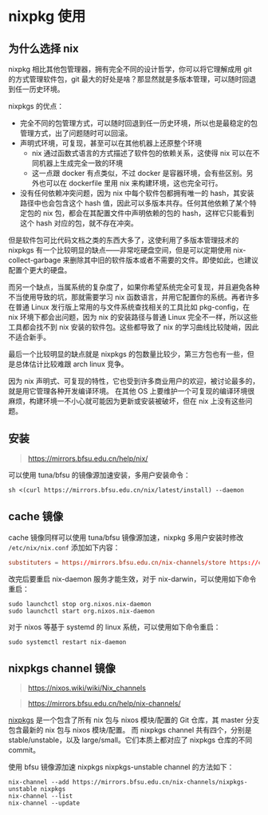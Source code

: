 # nixpkg 使用

## 为什么选择 nix

nixpkg 相比其他包管理器，拥有完全不同的设计哲学，你可以将它理解成用 git 的方式管理软件包，git 最大的好处是啥？那显然就是多版本管理，可以随时回退到任一历史环境。

nixpkgs 的优点：

- 完全不同的包管理方式，可以随时回退到任一历史环境，所以也是最稳定的包管理方式，出了问题随时可以回滚。
- 声明式环境，可复现，甚至可以在其他机器上还原整个环境
  - nix 通过函数式语言的方式描述了软件包的依赖关系，这使得 nix 可以在不同机器上生成完全一致的环境
  - 这一点跟 docker 有点类似，不过 docker 是容器环境，会有些区别。另外也可以在 dockerfile 里用 nix 来构建环境，这也完全可行。
- 没有任何依赖冲突问题，因为 nix 中每个软件包都拥有唯一的 hash，其安装路径中也会包含这个 hash 值，因此可以多版本共存。任何其他依赖了某个特定包的 nix 包，都会在其配置文件中声明依赖的包的 hash，这样它只能看到这个 hash 对应的包，就不存在冲突。

但是软件包可比代码文档之类的东西大多了，这使利用了多版本管理技术的 nixpkgs 有一个比较明显的缺点——非常吃硬盘空间，但是可以定期使用 nix-collect-garbage 来删除其中旧的软件版本或者不需要的文件。即使如此，也建议配置个更大的硬盘。

而另一个缺点，当属系统的复杂度了，如果你希望系统完全可复现，并且避免各种不当使用导致的坑，那就需要学习 nix 函数语言，并用它配置你的系统。再者许多在普通 Linux 发行版上常用的与文件系统查找相关的工具比如 pkg-config，在 nix 环境下都会出问题，因为 nix 的安装路径与普通 Linux 完全不一样，所以这些工具都会找不到 nix 安装的软件包。这些都导致了 nix 的学习曲线比较陡峭，因此不适合新手。

最后一个比较明显的缺点就是 nixpkgs 的包数量比较少，第三方包也有一些，但是总体估计比较难跟 arch linux 竞争。

因为 nix 声明式、可复现的特性，它也受到许多商业用户的欢迎，被讨论最多的，就是用它管理各种开发编译环境。
在其他 OS 上要维护一个可复现的编译环境很麻烦，构建环境一不小心就可能因为更新或安装被破坏，但在 nix 上没有这些问题。

## 安装

>https://mirrors.bfsu.edu.cn/help/nix/

可以使用 tuna/bfsu 的镜像源加速安装，多用户安装命令：

```shell
sh <(curl https://mirrors.bfsu.edu.cn/nix/latest/install) --daemon
```

## cache 镜像

cache 镜像同样可以使用 tuna/bfsu 镜像源加速，nixpkg 多用户安装时修改 `/etc/nix/nix.conf` 添加如下内容：

```conf
substituters = https://mirrors.bfsu.edu.cn/nix-channels/store https://cache.nixos.org/
```

改完后要重启 nix-daemon 服务才能生效，对于 nix-darwin，可以使用如下命令重启：

```shell
sudo launchctl stop org.nixos.nix-daemon
sudo launchctl start org.nixos.nix-daemon
```

对于 nixos 等基于 systemd 的 linux 系统，可以使用如下命令重启：

```shell
sudo systemctl restart nix-daemon
```

## nixpkgs channel 镜像

>https://nixos.wiki/wiki/Nix_channels

>https://mirrors.bfsu.edu.cn/help/nix-channels/

[nixpkgs](https://github.com/NixOS/nixpkgs) 是一个包含了所有 nix 包与 nixos 模块/配置的 Git 仓库，其 master 分支包含最新的 nix 包与 nixos 模块/配置。
而 nixpkgs channel 共有四个，分别是 stable/unstable，以及 large/small。它们本质上都对应了 nixpkgs 仓库的不同 commit。

使用 bfsu 镜像源加速 nixpkgs nixpkgs-unstable channel 的方法如下：

```shell
nix-channel --add https://mirrors.bfsu.edu.cn/nix-channels/nixpkgs-unstable nixpkgs
nix-channel --list
nix-channel --update
```
